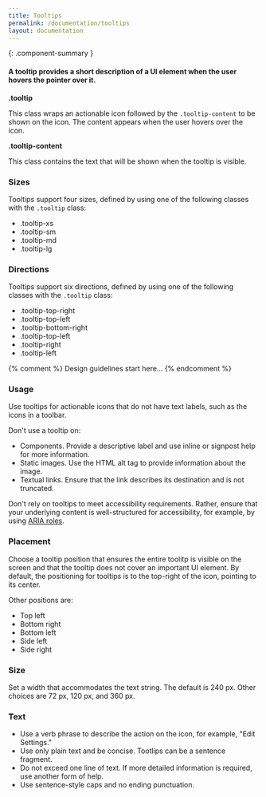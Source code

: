 ```yaml
---
title: Tooltips
permalink: /documentation/tooltips
layout: documentation
---
```


{: .component-summary }
#### A tooltip provides a short description of a UI element when the user hovers the pointer over it.

**.tooltip**
<div>
    This class wraps an actionable icon followed by the <code class="clr-code">.tooltip-content</code> to be
    shown on the icon. The content appears when the user hovers over the icon.
</div>

**.tooltip-content**
<div>
    This class contains the text that will be shown when the tooltip is visible.
</div>

### Sizes

Tooltips support four sizes, defined by using one of the following classes with the
<code class="clr-code">.tooltip</code> class:

- .tooltip-xs
- .tooltip-sm
- .tooltip-md
- .tooltip-lg

<clr-tooltips-sizes-demo></clr-tooltips-sizes-demo>

### Directions

Tooltips support six directions, defined by using one of the following classes with the
<code class="clr-code">.tooltip</code> class:

- .tooltip-top-right
- .tooltip-top-left
- .tooltip-bottom-right
- .tooltip-top-left
- .tooltip-right
- .tooltip-left

<clr-tooltips-directions-demo></clr-tooltips-directions-demo>

{% comment %}
    Design guidelines start here...
{% endcomment %}

### Usage

Use tooltips for actionable icons that do not have text labels, such as the icons in a toolbar.

Don't use a tooltip on:

<ul class="list">
<li>Components.  Provide a descriptive label and use inline or signpost help for more information.</li>
<li>Static images.  Use the HTML alt tag to provide information about the image.</li>
<li>Textual links.  Ensure that the link describes its destination and is not truncated.</li>
</ul>

Don't rely on tooltips to meet accessibility requirements.  Rather, ensure that your underlying content is well-structured for accessibility, for example, by using [ARIA roles](https://www.w3.org/TR/2013/WD-wai-aria-practices-20130307/#accessiblewidget).

### Placement

Choose a tooltip position that ensures the entire toolitp is visible on the screen and that the tooltip does not cover an important UI element.  By default, the positioning for tooltips is to the top-right of the icon, pointing to its center.  

Other positions are:

<ul class="list">
<li>Top left</li>
<li>Bottom right</li>
<li>Bottom left</li>
<li>Side left</li>
<li>Side right</li>
</ul>

### Size

Set a width that accommodates the text string.  The default is 240 px.  Other choices are 72 px, 120 px, and 360 px.

### Text

<ul class="list">
<li>Use a verb phrase to describe the action on the icon, for example, "Edit Settings."</li>
<li>Use only plain text and be concise.  Tootlips can be a sentence fragment.</li>
<li>Do not  exceed one line of text. If more detailed information is required, use another form of help.</li>
<li>Use sentence-style caps and no ending punctuation.</li>
</ul>

